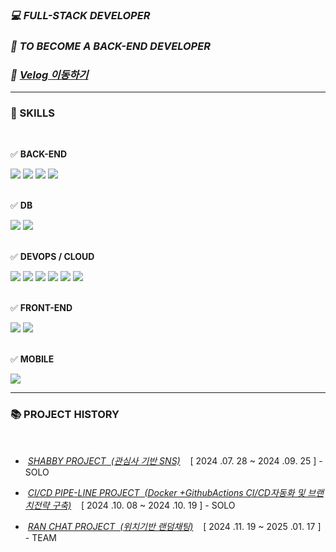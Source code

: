 ### *💻 FULL-STACK DEVELOPER* 



### ***🚀 TO BECOME A BACK-END DEVELOPER***

### ***🚀  <a href="https://velog.io/@agida0413/posts">Velog 이동하기 </a>***

---


### 🔧 SKILLS

<br>

✅ **BACK-END**  
<div>
   <span><img src="https://img.shields.io/badge/java-007396?style=for-the-badge&logo=OpenJDK&logoColor=white"></span>
   <span><img src="https://img.shields.io/badge/springboot-6DB33F?style=for-the-badge&logo=springboot&logoColor=white"></span> 
   <span><img src="https://img.shields.io/badge/MyBatis-DC382D?style=for-the-badge&logo=mybatis&logoColor=white"></span>
   <span><img src="https://img.shields.io/badge/Apache%20Kafka-231F20?style=for-the-badge&logo=apachekafka&logoColor=white"></span>
</div>

<br>

✅ **DB**  
<div>  
   <span><img src="https://img.shields.io/badge/MySQL-4479A1?style=for-the-badge&logo=MySQL&logoColor=white"></span>
   <span><img src="https://img.shields.io/badge/Redis-DC382D?style=for-the-badge&logo=Redis&logoColor=white"></span>  
</div>

<br>

✅ **DEVOPS / CLOUD**  
<div>
   <span><img src="https://img.shields.io/badge/Docker-2496ED?style=for-the-badge&logo=docker&logoColor=white"></span>
   <span><img src="https://img.shields.io/badge/GitHub%20Actions-2088FF?style=for-the-badge&logo=githubactions&logoColor=white"></span>
   <span><img src="https://img.shields.io/badge/NGINX-009639?style=for-the-badge&logo=nginx&logoColor=white"></span>
   <span><img src="https://img.shields.io/badge/Kubernetes-326CE5?style=for-the-badge&logo=kubernetes&logoColor=white"></span>
   <span><img src="https://img.shields.io/badge/Jenkins-D24939?style=for-the-badge&logo=jenkins&logoColor=white"></span>
   <span><img src="https://img.shields.io/badge/AWS-232F3E?style=for-the-badge&logo=amazonaws&logoColor=white"></span>
</div>

<br>

✅ **FRONT-END**  
<div>  
   <span><img src="https://img.shields.io/badge/vuejs-%2335495e.svg?style=for-the-badge&logo=vuedotjs&logoColor=%234FC08D"></span>  
   <span><img src="https://img.shields.io/badge/react-%2320232a.svg?style=for-the-badge&logo=react&logoColor=%2361DAFB"></span>  
</div>

<br>

✅ **MOBILE**  
<div>
   <span><img src="https://img.shields.io/badge/react%20native-61DAFB?style=for-the-badge&logo=react&logoColor=white"></span>
</div>



   ---


   
### 📚 PROJECT HISTORY 



<br>


-  &nbsp;*<a href="https://github.com/agida0413/ShabbyProject">SHABBY PROJECT &nbsp;(관심사 기반 SNS)</a>*  &nbsp;&nbsp;  [ 2024 .07. 28 ~ 2024 .09. 25 ] - SOLO
  
-  &nbsp;*<a href="https://github.com/agida0413/CI-CD-Pipeline-Project">CI/CD PIPE-LINE PROJECT &nbsp;(Docker +GithubActions CI/CD자동화 및 브랜치전략 구축)</a>*  &nbsp;&nbsp;  [ 2024 .10. 08 ~ 2024 .10. 19 ] - SOLO

-  &nbsp;*<a href="https://github.com/agida0413/Rand_Chat_Project">RAN CHAT PROJECT &nbsp;(위치기반 랜덤채팅)</a>*  &nbsp;&nbsp;  [ 2024 .11. 19 ~ 2025 .01. 17 ] - TEAM






<br>




